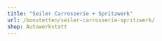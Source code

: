 ```yaml
---
title: "Seiler Carrosserie + Spritzwerk"
url: /bonstetten/seiler-carrosserie-spritzwerk/
shop: Autowerkstatt
---
```

